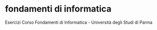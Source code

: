 # fondamenti di informatica
Esercizi Corso Fondamenti di Informatica - Università degli Studi di Parma
